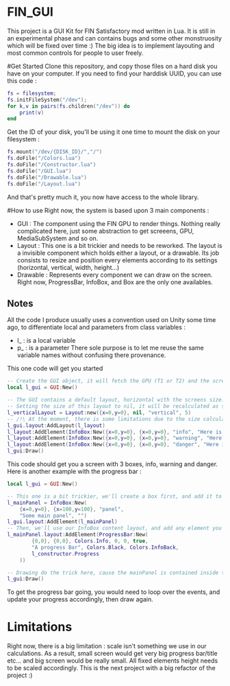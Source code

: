 # FIN_GUI
This project is a GUI Kit for FIN Satisfactory mod written in Lua. It is still in an experimental phase and can contains bugs and some other monstruosity which will be fixed over time :)
The big idea is to implement layouting and most common controls for people to user freely. 

#Get Started
Clone this repository, and copy those files on a hard disk you have on your computer. If you need to find your harddisk UUID, you can use this code : 
```lua
fs = filesystem;
fs.initFileSystem("/dev");
for k,v in pairs(fs.children("/dev")) do
	print(v)
end
```

Get the ID of your disk, you'll be using it one time to mount the disk on your filesystem : 
```lua
fs.mount("/dev/{DISK_ID}/","/")
fs.doFile("/Colors.lua")
fs.doFile("/Constructor.lua")
fs.doFile("/GUI.lua")
fs.doFile("/Drawable.lua")
fs.doFile("/Layout.lua")
```

And that's pretty much it, you now have access to the whole library.


#How to use
Right now, the system is based upon 3 main components :
* GUI : The component using the FIN GPU to render things. Nothing really complicated here, just some abstraction to get screeens, GPU, MediaSubSystem and so on.
* Layout : This one is a bit trickier and needs to be reworked. The layout is a invisible component which holds either a layout, or a drawable. Its job consists to resize and position every elements according to its settings (horizontal, vertical, width, height...)
* Drawable : Represents every component we can draw on the screen. Right now, ProgressBar, InfoBox, and Box are the only one availables.

## Notes
All the code I produce usually uses a convention used on Unity some time ago, to differentiate local and parameters from class variables : 
* l_ : is a local variable
* p_ : is a parameter
There sole purpose is to let me reuse the same variable names without confusing there provenance.

This one code will get you started
```lua
-- Create the GUI object, it will fetch the GPU (T1 or T2) and the screen. It will spill and error if it can't find anything.
local l_gui = GUI:New()

-- The GUI contains a default layout, horizontal with the screens size.
-- Setting the size of this layout to nil, it will be recalculated as soon as it is inside another element with a known size.
l_verticalLayout = Layout:new({x=0,y=0}, nil, "vertical", 5)
-- /!\ At the moment, there is some limitations due to the size calculations. We have to add the layout before anything else, or the elements we add will be calculated with a size of 0, since this layout doesn't have a size yet.
l_gui.layout:AddLayout(l_layout)
l_layout:AddElement(InfoBox:New({x=0,y=0}, {x=0,y=0}, "info", "Here is some info !", "And some content you can put with it :)"))
l_layout:AddElement(InfoBox:New({x=0,y=0}, {x=0,y=0}, "warning", "Here is some info !", "And some content you can put with it :)"))
l_layout:AddElement(InfoBox:New({x=0,y=0}, {x=0,y=0}, "danger", "Here is some info !", "And some content you can put with it :)"))
l_gui:Draw()
```

This code should get you a screen with 3 boxes, info, warning and danger. 
Here is another example with the progress bar : 
```lua
local l_gui = GUI:New()

-- This one is a bit trickier, we'll create a box first, and add it to the main layout of the GUI :
l_mainPanel = InfoBox:New(
	{x=0,y=0}, {x=100,y=100}, "panel", 
	"Some main panel", "")
l_gui.layout:AddElement(l_mainPanel)
-- Then, we'll use our InfoBox content layout, and add any element you'd like to it, progressBar for this example.
l_mainPanel.layout:AddElement(ProgressBar:New(
		{0,0}, {0,0}, Colors.Info, 0, 0, true, 
		"A progress Bar", Colors.Black, Colors.InfoBack, 
		l_constructor.Progress
	))

-- Drawing do the trick here, cause the mainPanel is contained inside the main GUI Layout. Some the GUI can recalculate everyone from top to bottom
l_gui:Draw()
```

To get the progress bar going, you would need to loop over the events, and update your progress accordingly, then draw again. 

# Limitations
Right now, there is a big limitation : scale isn't something we use in our calculations. As a result, small screen would get very big progress bar/title etc... and big screen would be really small. All fixed elements height needs to be scaled accordingly. This is the next project with a big refactor of the project :)
